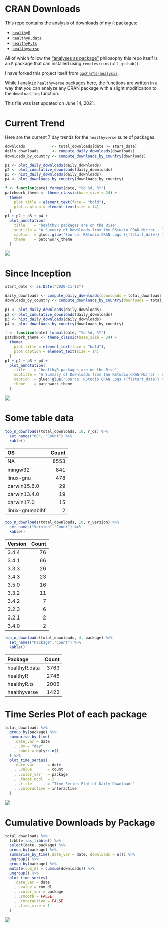 CRAN Downloads
================

This repo contains the analysis of downloads of my `R` packages:

-   [`healthyR`](https://www.spsanderson.com/healthyR/)
-   [`healthyR.data`](https://www.spsanderson.com/healthyR.data/)
-   [`healthyR.ts`](https://www.spsanderson.com/healthyR.ts/)
-   [`healthyverse`](https://www.spsanderson.com/healthyverse/)

All of which follow the [“analyses as
package”](https://rmflight.github.io/posts/2014/07/analyses_as_packages.html)
philosophy this repo itself is an `R` package that can installed using
`remotes::install_github()`.

I have forked this project itself from
[`ggcharts-analysis`](https://github.com/thomas-neitmann/ggcharts-downloads).

While I analyze `healthyverse` packages here, the functions are written
in a way that you can analyze any CRAN package with a slight
modificaiton to the `download_log` function.

This file was last updated on June 14, 2021.

# Current Trend

Here are the current 7 day trends for the `healthyverse` suite of
packages.

``` r
downloads            <- total_downloads[date >= start_date]
daily_downloads      <- compute_daily_downloads(downloads)
downloads_by_country <- compute_downloads_by_country(downloads)

p1 <- plot_daily_downloads(daily_downloads)
p2 <- plot_cumulative_downloads(daily_downloads)
p3 <- hist_daily_downloads(daily_downloads)
p4 <- plot_downloads_by_country(downloads_by_country)

f <- function(date) format(date, "%b %d, %Y")
patchwork_theme <- theme_classic(base_size = 24) +
  theme(
    plot.title = element_text(face = "bold"),
    plot.caption = element_text(size = 14)
  )
p1 + p2 + p3 + p4 +
  plot_annotation(
    title    = "healthyR packages are on the Rise",
    subtitle = "A Summary of Downloads from the RStudio CRAN Mirror - 7 Days",
    caption  = glue::glue("Source: RStudio CRAN Logs ({f(start_date)} to {f(end_date)})"),
    theme    = patchwork_theme
  )
```

![](man/figures/README-analysis_7_day-1.png)<!-- -->

# Since Inception

``` r
start_date <- as.Date("2020-11-15")

daily_downloads <- compute_daily_downloads(downloads = total_downloads)
downloads_by_country <- compute_downloads_by_country(downloads = total_downloads)

p1 <- plot_daily_downloads(daily_downloads)
p2 <- plot_cumulative_downloads(daily_downloads)
p3 <- hist_daily_downloads(daily_downloads)
p4 <- plot_downloads_by_country(downloads_by_country)

f <- function(date) format(date, "%b %d, %Y")
patchwork_theme <- theme_classic(base_size = 24) +
  theme(
    plot.title = element_text(face = "bold"),
    plot.caption = element_text(size = 14)
  )
p1 + p2 + p3 + p4 +
  plot_annotation(
    title    = "healthyR packages are on the Rise",
    subtitle = "A Summary of Downloads from the RStudio CRAN Mirror - Since Inception",
    caption  = glue::glue("Source: RStudio CRAN Logs ({f(start_date)} to {f(end_date)})"),
    theme    = patchwork_theme
  )
```

![](man/figures/README-total_data-1.png)<!-- -->

# Some table data

``` r
top_n_downloads(total_downloads, 10, r_os) %>%
  set_names("OS", "Count") %>%
  kable()
```

| OS              | Count |
|:----------------|------:|
| NA              |  8553 |
| mingw32         |   841 |
| linux-gnu       |   478 |
| darwin15.6.0    |    29 |
| darwin13.4.0    |    19 |
| darwin17.0      |    15 |
| linux-gnueabihf |     2 |

``` r
top_n_downloads(total_downloads, 10, r_version) %>%
  set_names("Version","Count") %>%
  kable()
```

| Version | Count |
|:--------|------:|
| 3.4.4   |    76 |
| 3.4.1   |    66 |
| 3.3.3   |    26 |
| 3.4.3   |    23 |
| 3.5.0   |    16 |
| 3.3.2   |    11 |
| 3.4.2   |     7 |
| 3.2.3   |     6 |
| 3.2.1   |     2 |
| 3.4.0   |     2 |

``` r
top_n_downloads(total_downloads, 4, package) %>%
  set_names("Package","Count") %>%
  kable()
```

| Package       | Count |
|:--------------|------:|
| healthyR.data |  3763 |
| healthyR      |  2746 |
| healthyR.ts   |  2006 |
| healthyverse  |  1422 |

# Time Series Plot of each package

``` r
total_downloads %>%
  group_by(package) %>%
  summarise_by_time(
    .date_var = date
    , .by = "day"
    , count = dplyr::n()
  ) %>%
  plot_time_series(
    .date_var      = date
    , .value       = count
    , .color_var   = package
    , .facet_ncol  = 2
    , .title       = "Time Series Plot of Daily Downloads"
    , .interactive = interactive
  )
```

![](man/figures/README-time_series-1.png)<!-- -->

# Cumulative Downloads by Package

``` r
total_downloads %>% 
  tibble::as_tibble() %>% 
  select(date, package) %>% 
  group_by(package) %>% 
  summarise_by_time(.date_var = date, downloads = n()) %>% 
  ungroup() %>% 
  group_by(package) %>%
  mutate(cum_dl = cumsum(downloads)) %>% 
  ungroup() %>% 
  plot_time_series(
    .date_var = date
    , .value = cum_dl
    , .color_var = package
    , .smooth = FALSE
    , .interactive = FALSE
    , .line_size = 1
  )
```

![](man/figures/README-cum_pkg_dl-1.png)<!-- -->
